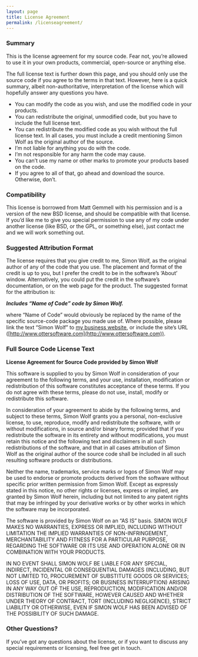 ```yaml
---
layout: page
title: License Agreement
permalink: /licenseagreement/
---
```


### Summary

This is the license agreement for my source code. Fear not, you’re allowed to use it in your own products, commercial, open-source or anything else.

The full license text is further down this page, and you should only use the source code if you agree to the terms in that text. However, here is a quick summary, albeit non-authoritative, interpretation of the license which will hopefully answer any questions you have.

* You can modify the code as you wish, and use the modified code in your products.
* You can redistribute the original, unmodified code, but you have to include the full license text.
* You can redistribute the modified code as you wish without the full license text.
In all cases, you must include a credit mentioning Simon Wolf as the original author of the source.
* I’m not liable for anything you do with the code.
* I’m not responsible for any harm the code may cause.
* You can’t use my name or other marks to promote your products based on the code.
* If you agree to all of that, go ahead and download the source. Otherwise, don’t.

### Compatibility
This license is borrowed from Matt Gemmell with his permission and is a version of the new BSD license, and should be compatible with that license. If you’d like me to give you special permission to use any of my code under another license (like BSD, or the GPL, or something else), just contact me and we will work something out.

### Suggested Attribution Format
The license requires that you give credit to me, Simon Wolf, as the original author of any of the code that you use. The placement and format of the credit is up to you, but I prefer the credit to be in the software’s ‘About’ window. Alternatively, you could put the credit in the software’s documentation, or on the web page for the product. The suggested format for the attribution is:

***Includes “Name of Code” code by Simon Wolf.***

where “Name of Code” would obviously be replaced by the name of the specific source-code package you made use of. Where possible, please link the text “Simon Wolf” to [my business website](http://www.ottersoftware.com), or include the site’s URL ([http://www.ottersoftware.com](http://www.ottersoftware.com)).

### Full Source Code License Text

**License Agreement for Source Code provided by Simon Wolf**

This software is supplied to you by Simon Wolf in consideration of your agreement to the following terms, and your use, installation, modification or redistribution of this software constitutes acceptance of these terms. If you do not agree with these terms, please do not use, install, modify or redistribute this software.

In consideration of your agreement to abide by the following terms, and subject to these terms, Simon Wolf grants you a personal, non-exclusive license, to use, reproduce, modify and redistribute the software, with or without modifications, in source and/or binary forms; provided that if you redistribute the software in its entirety and without modifications, you must retain this notice and the following text and disclaimers in all such redistributions of the software, and that in all cases attribution of Simon Wolf as the original author of the source code shall be included in all such resulting software products or distributions.

Neither the name, trademarks, service marks or logos of Simon Wolf may be used to endorse or promote products derived from the software without specific prior written permission from Simon Wolf. Except as expressly stated in this notice, no other rights or licenses, express or implied, are granted by Simon Wolf herein, including but not limited to any patent rights that may be infringed by your derivative works or by other works in which the software may be incorporated.

The software is provided by Simon Wolf on an “AS IS” basis. SIMON WOLF MAKES NO WARRANTIES, EXPRESS OR IMPLIED, INCLUDING WITHOUT LIMITATION THE IMPLIED WARRANTIES OF NON-INFRINGEMENT, MERCHANTABILITY AND FITNESS FOR A PARTICULAR PURPOSE, REGARDING THE SOFTWARE OR ITS USE AND OPERATION ALONE OR IN COMBINATION WITH YOUR PRODUCTS.

IN NO EVENT SHALL SIMON WOLF BE LIABLE FOR ANY SPECIAL, INDIRECT, INCIDENTAL OR CONSEQUENTIAL DAMAGES (INCLUDING, BUT NOT LIMITED TO, PROCUREMENT OF SUBSTITUTE GOODS OR SERVICES; LOSS OF USE, DATA, OR PROFITS; OR BUSINESS INTERRUPTION) ARISING IN ANY WAY OUT OF THE USE, REPRODUCTION, MODIFICATION AND/OR DISTRIBUTION OF THE SOFTWARE, HOWEVER CAUSED AND WHETHER UNDER THEORY OF CONTRACT, TORT (INCLUDING NEGLIGENCE), STRICT LIABILITY OR OTHERWISE, EVEN IF SIMON WOLF HAS BEEN ADVISED OF THE POSSIBILITY OF SUCH DAMAGE.

### Other Questions?

If you’ve got any questions about the license, or if you want to discuss any special requirements or licensing, feel free get in touch.
